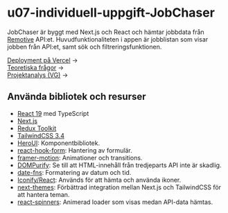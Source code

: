 # u07-individuell-uppgift-JobChaser

JobChaser är byggt med Next.js och React och hämtar jobbdata från [Remotive](https://remotive.com) API:et. Huvudfunktionaliteten i appen är jobblistan som visar jobben från API:et, samt sök och filtreringsfunktionen.

[Deployment på Vercel](https://u07-jobchaser.vercel.app) →  
[Teoretiska frågor](Teoretiska-fragor.md) →  
[Projektanalys (VG)](Projektanalys.md) →  

## Använda bibliotek och resurser
- [React 19](https://react.dev) med TypeScript
- [Next.js](https://nextjs.org)
- [Redux Toolkit](https://redux-toolkit.js.org)
- [TailwindCSS 3.4](https://v3.tailwindcss.com)
- [HeroUI](https://www.heroui.com): Komponentbibliotek.
- [react-hook-form](https://react-hook-form.com): Hantering av formulär.
- [framer-motion](https://github.com/motiondivision/motion): Animationer och transitions.
- [DOMPurify](https://github.com/cure53/DOMPurify): Se till att HTML-innehåll från tredjeparts API inte är skadlig.
- [date-fns](https://date-fns.org): Formatering av datum och tid.
- [Iconify/React](https://iconify.design/docs/icon-components/react/): Används för att hämta och använda ikoner.
- [next-themes](https://github.com/pacocoursey/next-themes): Förbättrad integration mellan Next.js och TailwindCSS för att hantera teman.
- [react-spinners](https://github.com/davidhu2000/react-spinners): Animerad loader som visas medan API-data hämtas.
